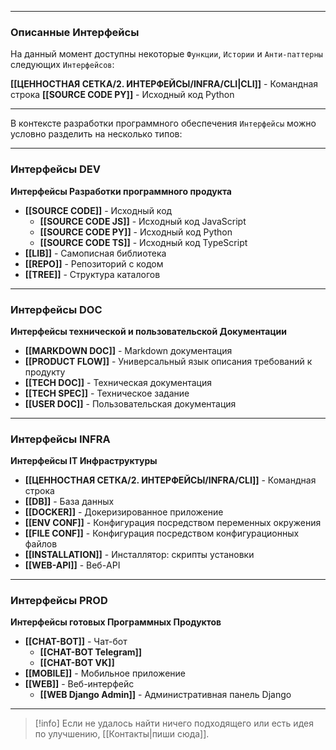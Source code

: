 ***
### Описанные Интерфейсы

На данный момент доступны некоторые `Функции`, `Истории` и `Анти-паттерны` следующих `Интерфейсов`:

**[[ЦЕННОСТНАЯ СЕТКА/2. ИНТЕРФЕЙСЫ/INFRA/CLI|CLI]]** - Командная строка
**[[SOURCE CODE PY]]** - Исходный код Python

***

В контексте разработки программного обеспечения `Интерфейсы` можно условно разделить на несколько типов:

***
### Интерфейсы DEV
**Интерфейсы Разработки программного продукта**

- **[[SOURCE CODE]]** - Исходный код
    - **[[SOURCE CODE JS]]** - Исходный код JavaScript
    - **[[SOURCE CODE PY]]** - Исходный код Python
    - **[[SOURCE CODE TS]]** - Исходный код TypeScript
- **[[LIB]]** - Самописная библиотека
- **[[REPO]]** - Репозиторий с кодом
- **[[TREE]]** - Структура каталогов

***
### Интерфейсы DOC
**Интерфейсы технической и пользовательской Документации**

- **[[MARKDOWN DOC]]** - Markdown документация
- **[[PRODUCT FLOW]]** - Универсальный язык описания требований к продукту
- **[[TECH DOC]]** - Техническая документация
- **[[TECH SPEC]]** - Техническое задание
- **[[USER DOC]]** - Пользовательская документация

***
### Интерфейсы INFRA
**Интерфейсы IT Инфраструктуры**

- **[[ЦЕННОСТНАЯ СЕТКА/2. ИНТЕРФЕЙСЫ/INFRA/CLI]]** - Командная строка
- **[[DB]]** - База данных
- **[[DOCKER]]** - Докеризированное приложение
- **[[ENV CONF]]** - Конфигурация посредством переменных окружения
- **[[FILE CONF]]** - Конфигурация посредством конфигурационных файлов
- **[[INSTALLATION]]** - Инсталлятор: скрипты установки
- **[[WEB-API]]** - Веб-API

***
### Интерфейсы PROD
**Интерфейсы готовых Программных Продуктов**

- **[[CHAT-BOT]]** - Чат-бот
    - **[[CHAT-BOT Telegram]]**
    - **[[CHAT-BOT VK]]**
- **[[MOBILE]]** - Мобильное приложение
- **[[WEB]]** - Веб-интерфейс
    - **[[WEB Django Admin]]** - Административная панель Django

***

> [!info]
> Если не удалось найти ничего подходящего или есть идея по улучшению, [[Контакты|пиши сюда]].
